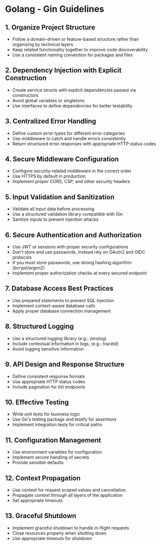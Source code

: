 # Golang - Gin Guidelines

## 1. Organize Project Structure

* Follow a domain-driven or feature-based structure rather than organizing by technical layers
* Keep related functionality together to improve code discoverability
* Use a consistent naming convention for packages and files

## 2. Dependency Injection with Explicit Construction

* Create service structs with explicit dependencies passed via constructors
* Avoid global variables or singletons
* Use interfaces to define dependencies for better testability

## 3. Centralized Error Handling

* Define custom error types for different error categories
* Use middleware to catch and handle errors consistently
* Return structured error responses with appropriate HTTP status codes

## 4. Secure Middleware Configuration

* Configure security-related middleware in the correct order
* Use HTTPS by default in production
* Implement proper CORS, CSP, and other security headers

## 5. Input Validation and Sanitization

* Validate all input data before processing
* Use a structured validation library compatible with Gin
* Sanitize inputs to prevent injection attacks

## 6. Secure Authentication and Authorization

* Use JWT or sessions with proper security configurations
* Don't store and use passwords, instead rely on OAuth2 and OIDC protocols
* If you must store passwords, use strong hashing algorithm (bcrypt/argon2)
* Implement proper authorization checks at every secured endpoint

## 7. Database Access Best Practices

* Use prepared statements to prevent SQL injection
* Implement context-aware database calls
* Apply proper database connection management

## 8. Structured Logging

* Use a structured logging library (e.g.: zerolog)
* Include contextual information in logs, (e.g.: traceId)
* Avoid logging sensitive information

## 9. API Design and Response Structure

* Define consistent response formats
* Use appropriate HTTP status codes
* Include pagination for list endpoints

## 10. Effective Testing

* Write unit tests for business logic
* Use Go's testing package and testify for assertions
* Implement integration tests for critical paths

## 11. Configuration Management

* Use environment variables for configuration
* Implement secure handling of secrets
* Provide sensible defaults

## 12. Context Propagation

* Use context for request scoped values and cancellation
* Propagate context through all layers of the application
* Set appropriate timeouts

## 13. Graceful Shutdown

* Implement graceful shutdown to handle in-flight requests
* Close resources properly when shutting down
* Use appropriate timeouts for shutdown
